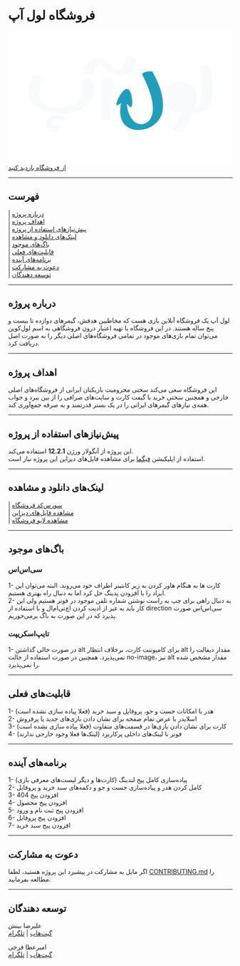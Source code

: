 # فروشگاه لول آپ

![level up](src/assets/logo/logo-light.svg)
[از فروشگاه بازدید کنید](https://star-academy.github.io/Summer1401-FE-Team03/)

---

## فهرست

| [درباره پروژه](#درباره-پروژه)  
| [اهداف پروژه](#اهداف-پروژه)  
| [پیش‌نیازهای استفاده از پروژه](#پیش‌نیازهای-استفاده-از-پروژه)  
| [لینک‌های دانلود و مشاهده](#لینک‌های-دانلود-و-مشاهده)  
| [باگ‌های موجود](#باگ‌های-موجود)  
| [قابلیت‌های فعلی](#قابلیت‌های-فعلی)  
| [برنامه‌های آینده](#برنامه‌های-آینده)  
| [دعوت به مشارکت](#دعوت-به-مشارکت)  
| [توسعه دهندگان](#توسعه-دهندگان)

---

## درباره پروژه

لول آپ یک فروشگاه آنلاین بازی هست که مخاطبین هدفش، گیمرهای دوازده تا بیست و پنج ساله هستند. در این فروشگاه با تهیه اعتبار درون فروشگاهی به اسم لول‌کوین می‌توان تمام بازی‌های موجود در تمامی فروشگاه‌های اصلی دیگر را به صورت اصل دریافت کرد.

---

## اهداف پروژه

این فروشگاه سعی می‌کند سختی محرومیت بازیکنان ایرانی از فروشگاه‌های اصلی خارجی و همچنین سختی خرید با گیفت کارت و سایت‌های صرافی را از بین ببرد و جواب همه‌ی نیازهای گیمرهای ایرانی را در یک بستر قدرتمند و به صرفه جمع‌آوری کند.

---

## پیش‌نیازهای استفاده از پروژه

این پروژه از آنگولار ورژن **12.2.1** استفاده می‌کند.  
استفاده از اپلیکیشن [فیگما](https://figma.com) برای مشاهده فایل‌های دیزاین این پروژه نیاز است.

---

## لینک‌های دانلود و مشاهده

| [سورس‌کد فروشگاه](https://github.com/Star-Academy/Summer1401-FE-Team03)  
| [مشاهده فایل‌های دیزاین](https://www.figma.com/file/8HrEFNO32c3rnd2Y86na5i/level-up?node-id=0%3A1)  
| [مشاهده لایو فروشگاه](https://star-academy.github.io/Summer1401-FE-Team03/)

---

## باگ‌های موجود

### سی‌اس‌اس

1- کارت ها به هنگام هاور کردن به زیر کانتینر اطراف خود می‌روند. البته می‌توان این ایراد را با افزودن پدینگ حل کرد اما به دنبال راه بهتری هستیم.  
2- به دنبال راهی برای چپ به راست نوشتن شماره تلفن موجود در فوتر هستیم ولی این کار باید به غیر از ادیت کردن اچ‌تی‌ام‌ال و با استفاده از direction سی‌اس‌اس صورت پذیرد که در این صورت به باگ برمی‌خوریم.

### تایپ‌اسکریپت

1- در صورت خالی گذاشتن alt برای کامپوننت کارت، برخلاف انتظار alt مقدار دیفالت را نمی‌پذیرد. همچنین در صورت استفاده از حالت no-image، نیز alt مقدار مشخص شده را نمی‌پذیرد.

---

## قابلیت‌های فعلی

1- هدر با امکانات جست و جو، پروفایل و سبد خرید (فعلا پیاده سازی نشده است)  
2- اسلایدر با عرض تمام صفحه برای نشان دادن بازی‌های جدید یا پرفروش  
3- کارت برای نشان دادن بازی‌ها در قسمت‌های متفاوت (فعلا پیاده سازی نشده است)  
4- فوتر با لینک‌های داخلی پرکاربرد (لینک‌ها فعلا وجود خارجی ندارند)

---

## برنامه‌های آینده

1- پیاده‌سازی کامل پیج لندینگ (کارت‌ها و دیگر لیست‌های معرفی بازی)  
2- کامل کردن هدر و پیاده‌سازی جست و جو و دکمه‌های سبد خرید و پروفایل  
3- افزودن پیج 404  
4- افزودن پیج محصول  
5- افزودن پیج ثبت نام و ورود  
6- افزودن پیج پروفایل  
7- افزودن پیج سبد خرید

---

## دعوت به مشارکت

اگر مایل به مشارکت در پیشبرد این پروژه هستید، لطفا [CONTRIBUTING.md](/CONTRIBUTING.md) را مطالعه بفرمایید.

---

## توسعه دهندگان

علیرضا بینش  
[گیت‌هاب](https://github.com/Alirezab-2000) | [تلگرام](https://t.me/ARBinesh)

امیرعطا فرجی  
[گیت‌هاب](https://github.com/AtaReversei) | [تلگرام](https://t.me/AtaReversei)
